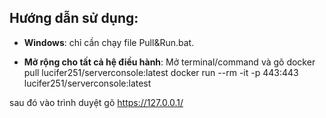 ## Hướng dẫn sử dụng:

- **Windows**: chỉ cần chạy file Pull&Run.bat.

- **Mở rộng cho tất cả hệ điều hành**: Mở terminal/command và gõ 
docker pull lucifer251/serverconsole:latest
docker run --rm -it -p 443:443 lucifer251/serverconsole:latest

sau đó vào trình duyệt gõ https://127.0.0.1/

